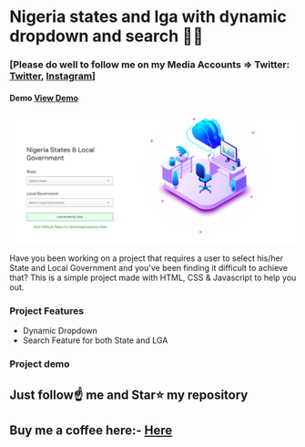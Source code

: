 # Nigeria states and lga with dynamic dropdown and search 🚀🚀

### [Please do well to follow me on my Media Accounts => Twitter: [Twitter](https://twitter.com/jaykosai), [Instagram](https://youtu.be/xo-jkK1IsM4)]
#### Demo [View Demo](https://jaywebtech.github.io/Nigeria-states-and-lga-with-dynamic-dropdown-and-search/)
![image](https://github.com/WisdomAyo/Nigeria-states-and-lga-with-dynamic-dropdown/blob/master/Screenshot%202023-01-13%20193142.png)


Have you been working on a project that requires a user to select his/her State and Local Government and you've been finding it difficult to achieve that? This is a simple project made with HTML, CSS & Javascript to help you out.

### Project Features

- Dynamic Dropdown
- Search Feature for both State and LGA

### Project demo


## Just follow☝️ me and Star⭐ my repository 

## Buy me a coffee here:- [Here](https://flutterwave.com/pay/wizdev)
